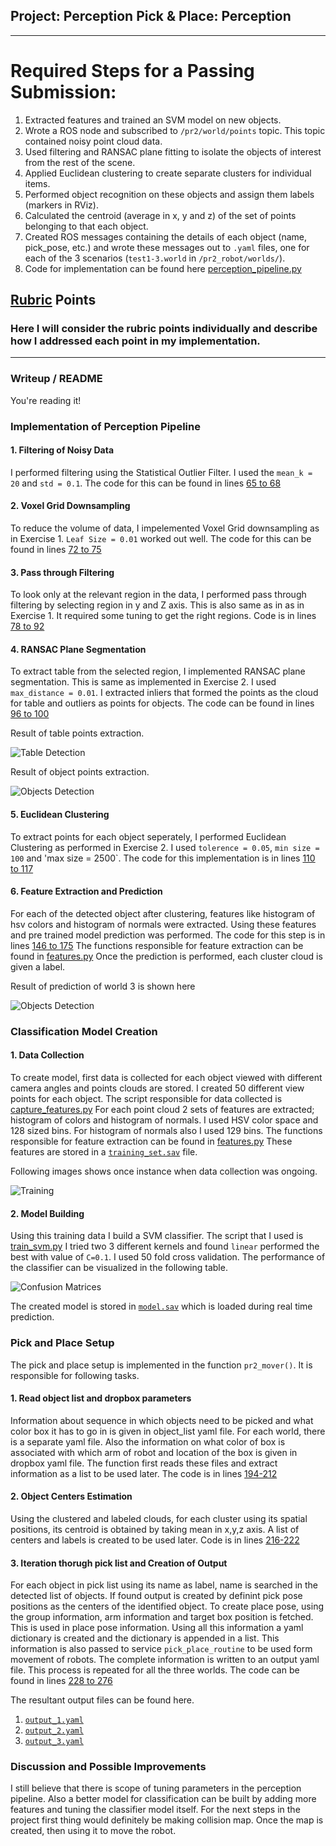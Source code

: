 ## Project: Perception Pick & Place: Perception 

---

# Required Steps for a Passing Submission:
1. Extracted features and trained an SVM model on new objects. 
2. Wrote a ROS node and subscribed to `/pr2/world/points` topic. This topic contained noisy point cloud data.
3. Used filtering and RANSAC plane fitting to isolate the objects of interest from the rest of the scene.
4. Applied Euclidean clustering to create separate clusters for individual items.
5. Performed object recognition on these objects and assign them labels (markers in RViz).
6. Calculated the centroid (average in x, y and z) of the set of points belonging to that each object.
7. Created ROS messages containing the details of each object (name, pick_pose, etc.) and wrote these messages out to `.yaml` files, one for each of the 3 scenarios (`test1-3.world` in `/pr2_robot/worlds/`). 
8. Code for implementation can be found here [perception_pipeline.py](https://github.com/sankalpdayal/RobotArmPerception/blob/master/pr2_robot/scripts/perception_pipeline.py)

## [Rubric](https://review.udacity.com/#!/rubrics/1067/view) Points
### Here I will consider the rubric points individually and describe how I addressed each point in my implementation.  

---
### Writeup / README

You're reading it!


### Implementation of Perception Pipeline
#### 1. Filtering of Noisy Data
I performed filtering using the Statistical Outlier Filter. I used the `mean_k = 20` and `std = 0.1`.  The code for this can be found in lines [65 to 68](https://github.com/sankalpdayal/RobotArmPerception/blob/38ecc8ce7efca6ef0cfe0e571602474bcf83319a/pr2_robot/scripts/perception_pipeline.py#L64) 

#### 2. Voxel Grid Downsampling
To reduce the volume of data, I impelemented Voxel Grid downsampling as in Exercise 1. `Leaf Size = 0.01` worked out well.  The code for this can be found in lines [72 to 75](https://github.com/sankalpdayal/RobotArmPerception/blob/38ecc8ce7efca6ef0cfe0e571602474bcf83319a/pr2_robot/scripts/perception_pipeline.py#L72)

#### 3. Pass through Filtering
To look only at the relevant region in the data, I performed pass through filtering by selecting region in y and Z axis. This is also same as in as in Exercise 1. It required some tuning to get the right regions. Code is in lines [78 to 92](https://github.com/sankalpdayal/RobotArmPerception/blob/38ecc8ce7efca6ef0cfe0e571602474bcf83319a/pr2_robot/scripts/perception_pipeline.py#L78) 

#### 4. RANSAC Plane Segmentation
To extract table from the selected region, I implemented RANSAC plane segmentation. This is same as implemented in Exercise 2. I used `max_distance = 0.01`. I extracted inliers that formed the points as the cloud for table and outliers as points for objects. 
The code can be found in lines [96 to 100](https://github.com/sankalpdayal/RobotArmPerception/blob/38ecc8ce7efca6ef0cfe0e571602474bcf83319a/pr2_robot/scripts/perception_pipeline.py#L96)

Result of table points extraction.

![Table Detection](images/Table.JPG)

Result of object points extraction.

![Objects Detection](images/Objects.JPG)

#### 5. Euclidean Clustering
To extract points for each object seperately, I performed Euclidean Clustering as performed in Exercise 2. I used `tolerence = 0.05`, `min size = 100` and 'max size = 2500`. The code for this implementation is 
in lines [110 to 117](https://github.com/sankalpdayal/RobotArmPerception/blob/38ecc8ce7efca6ef0cfe0e571602474bcf83319a/pr2_robot/scripts/perception_pipeline.py#L110)

#### 6. Feature Extraction and Prediction
For each of the detected object after clustering, features like histogram of hsv colors and histogram of normals were extracted. Using these features and pre trained model prediction was performed. The code for this step is in lines [146 to 175](https://github.com/sankalpdayal/RobotArmPerception/blob/38ecc8ce7efca6ef0cfe0e571602474bcf83319a/pr2_robot/scripts/perception_pipeline.py#L146)
The functions responsible for feature extraction can be found in [features.py](https://github.com/sankalpdayal/sensor_sticks/blob/master/src/sensor_stick/features.py)
Once the prediction is performed, each cluster cloud is given a label.

Result of prediction of world 3 is shown here

![Objects Detection](images/Detection.JPG)

### Classification Model Creation
#### 1. Data Collection
To create model, first data is collected for each object viewed with different camera angles and points clouds are stored. I created 50 different view points for each object. The script responsible for data collected is [capture_features.py](https://github.com/sankalpdayal/sensor_sticks/blob/master/scripts/capture_features.py)
For each point cloud 2 sets of features are extracted; histogram of colors and histogram of normals. I used HSV color space and 128 sized bins. For histogram of normals also I used 129 bins.
The functions responsible for feature extraction can be found in [features.py](https://github.com/sankalpdayal/sensor_sticks/blob/master/src/sensor_stick/features.py)
These features are stored in a [`training_set.sav`](training_set.sav) file.

Following images shows once instance when data collection was ongoing.

![Training](images/training.JPG)

#### 2. Model Building
Using this training data I build a SVM classifier. The script that I used is [train_svm.py](https://github.com/sankalpdayal/sensor_sticks/blob/master/scripts/train_svm.py) 
I tried two 3 different kernels and found `linear` performed the best with value of `C=0.1`. I used 50 fold cross validation. The performance of the classifier can be visualized in the following table.

![Confusion Matrices](images/confMat.JPG)

The created model is stored in [`model.sav`](model.sav) which is loaded during real time prediction.

### Pick and Place Setup
The pick and place setup is implemented in the function `pr2_mover()`. It is responsible for following tasks.

#### 1. Read object list and dropbox parameters
Information about sequence in which objects need to be picked and what color box it has to go in is given in object_list yaml file. For each world, there is a separate yaml file. 
Also the information on what color of box is associated with which arm of robot and location of the box is given in dropbox yaml file. The function first reads these files and extract information 
as a list to be used later. The code is in lines [194-212](https://github.com/sankalpdayal/RobotArmPerception/blob/b41c6513a7e1d76e7f8e09113be06b695e38588b/pr2_robot/scripts/perception_pipeline.py#L194)

#### 2. Object Centers Estimation 
Using the clustered and labeled clouds, for each cluster using its spatial positions, its centroid is obtained by taking mean in x,y,z axis. A list of centers and labels is created to be used later.  Code is in lines [216-222](https://github.com/sankalpdayal/RobotArmPerception/blob/b41c6513a7e1d76e7f8e09113be06b695e38588b/pr2_robot/scripts/perception_pipeline.py#L216)

#### 3. Iteration thorugh pick list and Creation of Output
For each object in pick list using its name as label, name is searched in the detected list of objects. If found output is created by definint pick pose positions as the centers of the identified object. To create place pose, using the group information, arm information and target box position is fetched. This is used in place pose information. Using all this information a yaml dictionary is created and the 
dictionary is appended in a list. This information is also passed to service `pick_place_routine` to be used form movement of robots. The complete information is written to an output yaml file. 
This process is repeated for all the three worlds. The code can be found in lines [228 to 276](https://github.com/sankalpdayal/RobotArmPerception/blob/b41c6513a7e1d76e7f8e09113be06b695e38588b/pr2_robot/scripts/perception_pipeline.py#L228)

The resultant output files can be found here.

1. [`output_1.yaml`](pr2_robot/config/output_1.yaml)
2. [`output_2.yaml`](pr2_robot/config/output_2.yaml)
3. [`output_3.yaml`](pr2_robot/config/output_3.yaml)

### Discussion and Possible Improvements
I still believe that there is scope of tuning parameters in the perception pipeline. Also a better model for classification can be built by adding more features and tuning the classifier model itself. For the next steps in the project
first thing would definitely be making collision map. Once the map is created, then using it to move the robot. 


